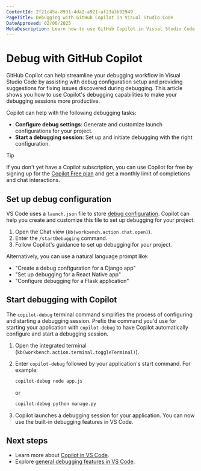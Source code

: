 ```yaml
---
ContentId: 2f21c45a-8931-4da2-a921-af23a3b92949
PageTitle: Debugging with GitHub Copilot in Visual Studio Code
DateApproved: 02/06/2025
MetaDescription: Learn how to use GitHub Copilot in Visual Studio Code to set up debugging configurations and fix issues during debugging.
---
```


# Debug with GitHub Copilot

GitHub Copilot can help streamline your debugging workflow in Visual Studio Code by assisting with debug configuration setup and providing suggestions for fixing issues discovered during debugging. This article shows you how to use Copilot's debugging capabilities to make your debugging sessions more productive.

Copilot can help with the following debugging tasks:

* **Configure debug settings**: Generate and customize launch configurations for your project.
* **Start a debugging session**: Set up and initiate debugging with the right configuration.

> [!TIP]
> If you don't yet have a Copilot subscription, you can use Copilot for free by signing up for the [Copilot Free plan](https://github.com/github-copilot/signup) and get a monthly limit of completions and chat interactions.

## Set up debug configuration

VS Code uses a `launch.json` file to store [debug configuration](/docs/editor/debugging.md#launch-configurations). Copilot can help you create and customize this file to set up debugging for your project.

1. Open the Chat view (`kb(workbench.action.chat.open)`).
1. Enter the `/startDebugging` command.
1. Follow Copilot's guidance to set up debugging for your project.

Alternatively, you can use a natural language prompt like:

* "Create a debug configuration for a Django app"
* "Set up debugging for a React Native app"
* "Configure debugging for a Flask application"

## Start debugging with Copilot

The `copilot-debug` terminal command simplifies the process of configuring and starting a debugging session. Prefix the command you'd use for starting your application with `copilot-debug` to have Copilot automatically configure and start a debugging session.

1. Open the integrated terminal (`kb(workbench.action.terminal.toggleTerminal)`).

1. Enter `copilot-debug` followed by your application's start command. For example:

    ```bash
    copilot-debug node app.js
    ```

    or

    ```bash
    copilot-debug python manage.py
    ```

1. Copilot launches a debugging session for your application. You can now use the built-in debugging features in VS Code.

## Next steps

* Learn more about [Copilot in VS Code](/docs/copilot/overview.md).
* Explore [general debugging features in VS Code](/docs/editor/debugging.md).

